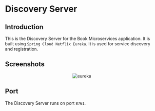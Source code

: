 # Discovery Server

## Introduction
This is the Discovery Server for the Book Microservices application. It is built using `Spring Cloud Netflix Eureka`. It is used for service discovery and registration.

## Screenshots
<p align="center">
<img src="https://ucarecdn.com/a709095a-dac6-4da7-8251-05da0dace471/eureka.png" alt="eureka">
</p>

## Port
The Discovery Server runs on port `8761`.